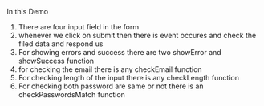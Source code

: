 In this Demo

1. There are four input field in the form
2. whenever we click on submit then there is event occures and check the filed data and respond us
3. For showing errors and success there are two showError and showSuccess function
4. for checking the email there is any checkEmail function
5. For checking length of the input there is any checkLength function
6. For checking both password are same or not there is an checkPasswordsMatch function
